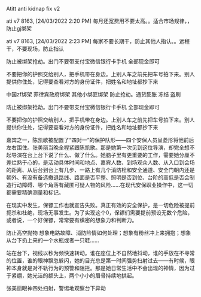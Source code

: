 Atitt anti kidnap fix v2

ati v7 8163, [24/03/2022 2:20 PM]
每月还宽费用不要太高。。适合市场规律，，防止gj绑架

ati v7 8163, [24/03/2022 2:23 PM]
每家不要长期干，防止其他人指认。。远程干，不要现场，防止指认

防止被绑架抢劫。出门不要带支付宝微信银行卡手机
全部现金即可

不要把你的护照交给别人，把手机带在身边。上别人车之前先把车号拍下来。别人提供你住处，记得要查看对方的身份证件，把姓名和地址都抄下来

中国zf绑架
菲律宾政府绑架
其他小绑匪绑架
防止抢劫。通货膨胀 冻结 盗刷

防止被绑架抢劫。出门不要带支付宝微信银行卡手机
全部现金即可

不要把你的护照交给别人，把手机带在身边。上别人车之前先把车号拍下来。别人提供你住处，记得要查看对方的身份证件，把姓名和地址都抄下来


嘉宾之一，陈凯歌被配置了“四对一”的保护队形——四个安保人员呈菱形将他前后左右围住。张美丽当晚全程紧跟陈凯歌。那是她第一次见到这位导演，却完全想不起导演在台上台下说了什么、做了什么。她脑子里有更重要的工作，需要她分厘不差烂熟于心的，是活动具体时间和地点、嘉宾人数、到场观众人数、从入口到会场的距离、从后台到台上有几步、一路上有几个消防栓和安全通道、安全门朝内还是朝外、有没有备选撤退路线、路面是否平整、照明是否到位、台阶的高低是否会制造行动障碍、哪个角落有藏匿可疑人物的风险……在现代安保职业操作中，这一切都需要精确测量和标记。

在现实中发生，保镖工作也就宣告失败。真正有效的安全保护，是一切危险被提前扼杀和杜绝，现场无事发生。为了实现这个0，保镖们需要提前预设无数个危险，或者说，一个好保镖，常常要有缜密的想象力和判断力。

防止高空抛物
想象电路故障、消防险情如何处理；想象有粉丝冲上来拥抱；想象从台下扔上来的一个水瓶或者一只鞋……


站在台下，视线以秒为频快速转动。谁在座位上不自然地抖动，谁的手放在不寻常的位置，谁的眼神飘忽躲闪，她的目光总是第一时间强势扫射过去——有时候，眼神本身就是对不轨行为的预警和阻拦。那是她日常生活中不会出现的神情，因为过于紧绷，她光洁的额头上，两个小小的眉骨持续地拱起。

张美丽眼神四处扫射，警惕地观察台下异动
